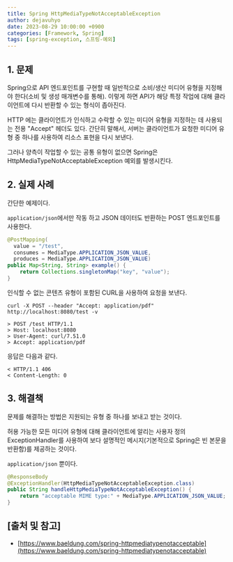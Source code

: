 ```yaml
---
title: Spring HttpMediaTypeNotAcceptableException
author: dejavuhyo
date: 2023-08-29 10:00:00 +0900
categories: [Framework, Spring]
tags: [spring-exception, 스프링-예외]
---
```


## 1. 문제
Spring으로 API 엔드포인트를 구현할 때 일반적으로 소비/생산 미디어 유형을 지정해야 한다(소비 및 생성 매개변수를 통해). 이렇게 하면 API가 해당 특정 작업에 대해 클라이언트에 다시 반환할 수 있는 형식이 좁아진다.

HTTP 에는 클라이언트가 인식하고 수락할 수 있는 미디어 유형을 지정하는 데 사용되는 전용 "Accept" 헤더도 있다. 간단히 말해서, 서버는 클라이언트가 요청한 미디어 유형 중 하나를 사용하여 리소스 표현을 다시 보낸다.

그러나 양측이 작업할 수 있는 공통 유형이 없으면 Spring은 HttpMediaTypeNotAcceptableException 예외를 발생시킨다.

## 2. 실제 사례
간단한 예제이다.

`application/json`에서만 작동 하고 JSON 데이터도 반환하는 POST 엔드포인트를 사용한다.

```java
@PostMapping(
  value = "/test", 
  consumes = MediaType.APPLICATION_JSON_VALUE, 
  produces = MediaType.APPLICATION_JSON_VALUE)
public Map<String, String> example() {
    return Collections.singletonMap("key", "value");
}
```

인식할 수 없는 콘텐츠 유형이 포함된 CURL을 사용하여 요청을 보낸다.

```shell
curl -X POST --header "Accept: application/pdf" http://localhost:8080/test -v

> POST /test HTTP/1.1
> Host: localhost:8080
> User-Agent: curl/7.51.0
> Accept: application/pdf
```

응답은 다음과 같다.

```text
< HTTP/1.1 406 
< Content-Length: 0
```

## 3. 해결책
문제를 해결하는 방법은 지원되는 유형 중 하나를 보내고 받는 것이다.

허용 가능한 모든 미디어 유형에 대해 클라이언트에 알리는 사용자 정의 ExceptionHandler를 사용하여 보다 설명적인 메시지(기본적으로 Spring은 빈 본문을 반환함)를 제공하는 것이다.

`application/json` 뿐이다.

```java
@ResponseBody
@ExceptionHandler(HttpMediaTypeNotAcceptableException.class)
public String handleHttpMediaTypeNotAcceptableException() {
    return "acceptable MIME type:" + MediaType.APPLICATION_JSON_VALUE;
}
```

## [출처 및 참고]
* [https://www.baeldung.com/spring-httpmediatypenotacceptable](https://www.baeldung.com/spring-httpmediatypenotacceptable)
